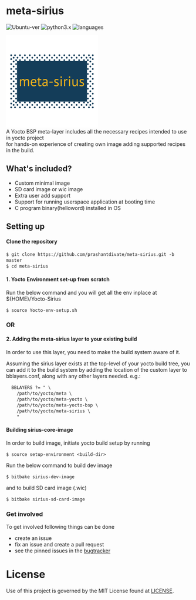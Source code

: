 # meta-sirius
![Ubuntu-ver](https://img.shields.io/badge/Ubuntu%20ver-20.04-lightpink.svg?style=plastic&logo=linux)
![python3.x](https://img.shields.io/badge/python-3.x-orange.svg?style=plastic)
![languages](https://img.shields.io/badge/Supported%20lang-c,shell,bitbake-blue.svg?style=plastic)

![meta-sirius](layer-logo.png) \
A Yocto BSP meta-layer includes all the necessary recipes intended to use in yocto project \
for hands-on experience of creating own image adding supported recipes in the build.


## What's included?

* Custom minimal image
* SD card image or wic image
* Extra user add support
* Support for running userspace application at booting time
* C program binary(helloword) installed in OS

## Setting up

#### Clone the repository 

```
$ git clone https://github.com/prashantdivate/meta-sirius.git -b master
$ cd meta-sirius
```
#### 1. Yocto Environment set-up from scratch

Run the below command and you will get all the env inplace at ${HOME}/Yocto-Sirius 
```
$ source Yocto-env-setup.sh
```
###                    OR 

#### 2. Adding the meta-sirius layer to your existing build

In order to use this layer, you need to make the build system aware of it.

Assuming the sirius layer exists at the top-level of your
yocto build tree, you can add it to the build system by adding the
location of the custom layer to bblayers.conf, along with any
other layers needed. e.g.:
```
  BBLAYERS ?= " \
    /path/to/yocto/meta \
    /path/to/yocto/meta-yocto \
    /path/to/yocto/meta-yocto-bsp \
    /path/to/yocto/meta-sirius \
    "
```
#### Building sirius-core-image

In order to build image, initiate yocto build setup by running 
```
$ source setup-environment <build-dir>
```
Run the below command to build dev image
```
$ bitbake sirius-dev-image
```
and to build SD card image (.wic)
```
$ bitbake sirius-sd-card-image
```

### Get involved

To get involved following things can be done

- create an issue
- fix an issue and create a pull request
- see the pinned issues in the [bugtracker](https://github.com/prashantdivate/meta-sirius/issues?q=is%3Aissue+is%3Aopen+sort%3Aupdated-desc)

# License
Use of this project is governed by the MIT License found at [LICENSE](./LICENSE).
